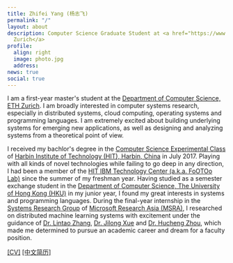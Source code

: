 ```yaml
---
title: Zhifei Yang (杨志飞)
permalink: "/"
layout: about
description: Computer Science Graduate Student at <a href="https://www.ethz.ch">ETH
  Zurich</a>
profile:
  align: right
  image: photo.jpg
  address: 
news: true
social: true
---
```


I am a first-year master's student at the <a target="_blank" href="https://www.inf.ethz.ch">Department of Computer Science, ETH Zurich</a>. 
I am broadly interested in computer systems research, especially in distributed systems, cloud computing, operating systems and programming languages. I am extremely excited about building underlying systems for emerging new applications, as well as designing and analyzing systems from a theoretical point of view.


I received my bachlor's degree in the <a target="_blank" href="http://honors.hit.edu.cn">Computer Science Experimental Class</a> of <a target="_blank" href="http://en.hit.edu.cn">Harbin Institute of Technology (HIT), Harbin, China</a> in July 2017. 
Playing with all kinds of novel technologies while failing to go deep in any direction, I had been a member of the <a target="_blank" href="https://github.com/footoo">HIT IBM Technology Center (a.k.a. FoOTOo Lab)</a> since the summer of my freshman year.
Having studied as a semester exchange student in the <a target="_blank" href="http://www.cs.hku.hk">Department of Computer Science, The University of Hong Kong (HKU)</a> in my junior year, I found my great interests in systems and programming languages.
During the final-year internship in the <a target="_blank" href="https://www.microsoft.com/en-us/research/group/systems-research-group-asia/">Systems Research Group</a> of <a target="_blank" href="https://www.microsoft.com/en-us/research/lab/microsoft-research-asia/">Microsoft Research Asia (MSRA)</a>, I researched on distributed machine learning systems with excitement under the guidance of <a target="_blank" href="https://www.microsoft.com/en-us/research/people/lintaoz/">Dr. Lintao Zhang</a>, <a target="_blank" href="http://net.pku.edu.cn/~xjl/">Dr. Jilong Xue</a> and <a target="_blank" href="https://www.microsoft.com/en-us/research/people/huzho/">Dr. Hucheng Zhou</a>, which made me determined to pursue an academic career and dream for a faculty position.


<a target="_blank" href="files/cv.pdf">[CV]</a>
<a target="_blank" href="files/cv_zh.pdf" title="Chinese CV">[中文简历]</a>
